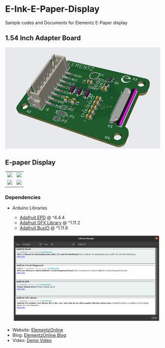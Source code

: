 # E-Ink-E-Paper-Display
Sample codes and Documents for Elementz E-Paper display

## 1.54 Inch Adapter Board

![1.54 Inch Adapter board](Docs/Pictures/EInch_1.54_inch_3D_V1.png)

## E-paper Display

| | |
|:---:|:---:|
<img src="Docs/Pictures/1x54-E-Ink/1x54-E-Ink-Display_V1_01.JPG" width="100%"> | <img src="Docs/Pictures/1x54-E-Ink/1x54-E-Ink-Display_V1_02.JPG" width="100%">
<img src="Docs/Pictures/1x54-E-Ink/1x54-E-Ink-Display_V1_04.JPG" width="100%"> | <img src="Docs/Pictures/1x54-E-Ink/1x54-E-Ink-Display_V1_06.JPG" width="100%">


### Dependencies
- Arduino Libraries
  - [Adafruit EPD](https://github.com/adafruit/Adafruit_EPD) @ ^4.4.4
  - [Adafruit GFX Library](https://github.com/adafruit/Adafruit-GFX-Library) @ ^1.11.2
  - [Adafruit BusIO](https://github.com/adafruit/Adafruit_BusIO) @ ^1.11.6
  
  ![Arduino IDE](Docs/Pictures/Arduino_IDE_Libraries_E-Ink_1.54.png)
  
* Website: [ElementzOnline](https://elementzonline.com)
* Blog: [ElementzOnline Blog](https://www.elementzonline.com/blog/elementzonline-154-inch-epaper-display-tricolour-esp32)
* Video: [Demo Video](https://www.youtube.com/watch?v=Ye-CtWMQxFQ&ab_channel=ElementzEngineersGuild)
